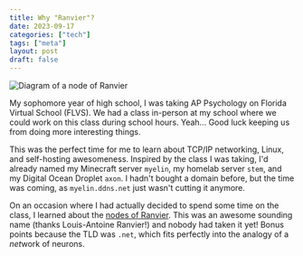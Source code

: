 ```yaml
---
title: Why "Ranvier"?
date: 2023-09-17
categories: ["tech"]
tags: ["meta"]
layout: post
draft: false
---
```


![Diagram of a node of Ranvier](https://upload.wikimedia.org/wikipedia/commons/thumb/3/34/Gray631.png/250px-Gray631.png)

My sophomore year of high school, I was taking AP Psychology on Florida Virtual
School (FLVS). We had a class in-person at my school where we could work on this
class during school hours. Yeah... Good luck keeping us from doing more
interesting things.

This was the perfect time for me to learn about TCP/IP networking, Linux, and
self-hosting awesomeness. Inspired by the class I was taking, I'd already named
my Minecraft server `myelin`, my homelab server `stem`, and my Digital Ocean
Droplet `axon`. I hadn't bought a domain before, but the time was coming, as
`myelin.ddns.net` just wasn't cutting it anymore.

On an occasion where I had actually decided to spend some time on the class, I
learned about the [nodes of
Ranvier](https://en.wikipedia.org/wiki/Node_of_Ranvier). This was an awesome
sounding name (thanks Louis-Antoine Ranvier!) and nobody had taken it yet! Bonus
points because the TLD was `.net`, which fits perfectly into the analogy of a
*net*work of neurons.
